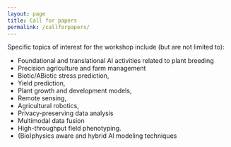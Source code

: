 ```yaml
---
layout: page
title: Call for papers
permalink: /callforpapers/
---
```


Specific topics of interest for the workshop include (but are not limited to):
- Foundational and translational AI activities related to plant breeding
- Precision agriculture and farm management
- Biotic/ABiotic stress prediction, 
- Yield prediction, 
- Plant growth and development models, 
- Remote sensing, 
- Agricultural robotics, 
- Privacy-preserving data analysis
- Multimodal data fusion
- High-throughput field phenotyping. 
- (Bio)physics aware and hybrid AI modeling techniques
